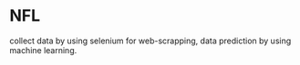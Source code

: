 # NFL
collect data by using selenium  for web-scrapping, 
data prediction by using machine learning.
